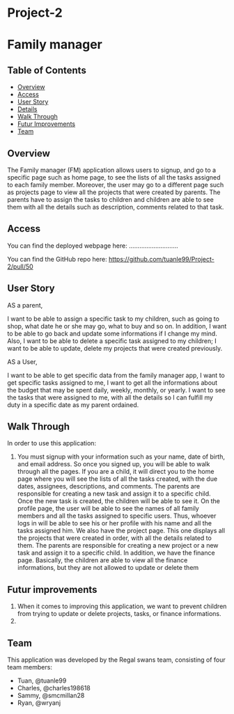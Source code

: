 # Project-2

# Family manager 

## Table of Contents 

* [Overview](#Overview)
* [Access](#Access)
* [User Story](#User-Story)
* [Details](#Details)
* [Walk Through](#Walk-Through)
* [Futur Improvements](#Futur-Improvements)
* [Team](#Team)

## Overview

The Family manager (FM) application allows users to signup, and go to a specific page such as home page, to see the lists of all the tasks assigned to each family member. Moreover, the user may go to a different page such as projects page to view all the projects that were created by parents. The parents have to assign the tasks to children and children are able to see them with all the details such as description, comments related to that task.

## Access

You can find the deployed webpage here: ............................

You can find the GitHub repo here: https://github.com/tuanle99/Project-2/pull/50

## User Story

AS a parent, 

I want to be able to assign a specific task to my children, such as going to shop, what date he or she may go, what to buy and
so on. In addition, I want to be able to go back and update some informations if I change my mind. Also, I want to be able to delete a specific task assigned to my children; I want to be able to update, delete my projects that were created previously.

AS a User,

I want to be able to get specific data from the family manager app, I want to get specific tasks assigned to me, I want to get all the informations about the budget that may be spent daily, weekly, monthly, or yearly. I want to see the tasks that were assigned to me, with all the details so I can fulfill my duty in a specific date as my parent ordained.


## Walk Through

In order to use this application:

1. You must signup with your information such as your name, date of birth, and email address. So once you signed up, you will be able to walk through all
the pages. If you are a child, it will direct you to the home page where you will see the lists of all the tasks created, with the due dates, assignees, descriptions, and comments.
The parents are responsible for creating a new task and assign it to a specific child. Once the new task is created, the children will be able to see it.
On the profile page, the user will be able to see the names of all family members and all the tasks assigned to specific users. Thus, whoever logs in will be able to see his or her profile with his name and all the tasks assigned him.
We also have the project page. This one displays all the projects that were created in order, with all the details related to them. The parents are responsible for creating a new project or a new task and assign it to a specific child.
In addition, we have the finance page. Basically, the children are able to view all the finance informations, but they are not allowed to update or delete them

## Futur improvements

1.  When it comes to improving this application, we want to prevent children from trying to update or delete projects, tasks, or finance informations.
2. 


## Team

This application was developed by the Regal swans team, consisting of four team members:
* Tuan, @tuanle99
* Charles, @charles198618
* Sammy, @smcmillan28
* Ryan, @wryanj




